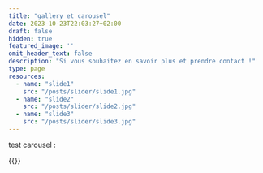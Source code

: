 ```yaml
---
title: "gallery et carousel"
date: 2023-10-23T22:03:27+02:00
draft: false
hidden: true
featured_image: ''
omit_header_text: false
description: "Si vous souhaitez en savoir plus et prendre contact !"
type: page
resources:
  - name: "slide1"
    src: "/posts/slider/slide1.jpg"
  - name: "slide2"
    src: "/posts/slider/slide2.jpg"
  - name: "slide3"
    src: "/posts/slider/slide3.jpg"
---
```


test carousel :


<!---   
{{<image-gallery gallery_dir="/slider/">}}
-->


{{<carousel>}}


<!---{{<image-gallery>}}




